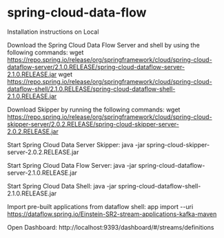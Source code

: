 # spring-cloud-data-flow

Installation instructions on Local

Download the Spring Cloud Data Flow Server and shell by using the following commands:
wget https://repo.spring.io/release/org/springframework/cloud/spring-cloud-dataflow-server/2.1.0.RELEASE/spring-cloud-dataflow-server-2.1.0.RELEASE.jar
wget https://repo.spring.io/release/org/springframework/cloud/spring-cloud-dataflow-shell/2.1.0.RELEASE/spring-cloud-dataflow-shell-2.1.0.RELEASE.jar

Download Skipper by running the following commands:
wget https://repo.spring.io/release/org/springframework/cloud/spring-cloud-skipper-server/2.0.2.RELEASE/spring-cloud-skipper-server-2.0.2.RELEASE.jar

Start Spring Cloud Data Server Skipper:
java -jar spring-cloud-skipper-server-2.0.2.RELEASE.jar

Start Spring Cloud Data Flow Server:
java -jar spring-cloud-dataflow-server-2.1.0.RELEASE.jar

Start Spring Cloud Data Shell:
java -jar spring-cloud-dataflow-shell-2.1.0.RELEASE.jar

Import pre-built applications from dataflow shell:
app import --uri https://dataflow.spring.io/Einstein-SR2-stream-applications-kafka-maven

Open Dashboard:
http://localhost:9393/dashboard/#/streams/definitions
